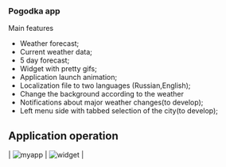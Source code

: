 
### Pogodka app

Main features

* Weather forecast;
* Current weather data;
* 5 day forecast;
* Widget with pretty gifs;
* Application launch animation;
* Localization file to two languages (Russian,English);
* Change the background according to the weather
* Notifications about major weather changes(to develop);
* Left menu side with tabbed selection of the city(to develop);

Application operation
----

| ![myapp](https://cloud.githubusercontent.com/assets/23454470/25853250/d63d67d8-34d4-11e7-842a-c280107cf776.gif)
 | ![widget](https://cloud.githubusercontent.com/assets/23454470/25851495/b0a935d4-34ce-11e7-97b0-a1f333ab50bb.gif)
 |
